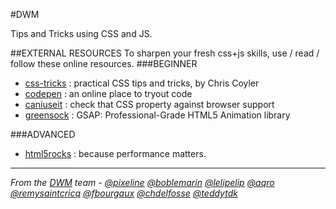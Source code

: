 #DWM

Tips and Tricks  using CSS and JS.

##EXTERNAL RESOURCES
To sharpen your fresh css+js skills, use / read / follow these online resources.
###BEGINNER
- [css-tricks](http://css-tricks.com/)  : practical CSS tips and tricks, by Chris Coyler
- [codepen](http://codepen.io/) : an online place to tryout code
- [caniuseit](http://caniuse.com/) : check that CSS property against browser support
- [greensock](http://www.greensock.com/gsap-js/) : GSAP: Professional-Grade HTML5 Animation library


###ADVANCED

- [html5rocks](http://updates.html5rocks.com/2014/01/Chrome-Dev-Summit-Performance-Summary) : because performance matters.


-------------

_From the [DWM](http://dwm.re) team - [@pixeline](https://twitter.com/pixeline) [@boblemarin](https://twitter.com/boblemarin) [@lelipelip](https://twitter.com/lelipelip) [@aqro](https://twitter.com/aqro) [@remysaintcricq](https://twitter.com/remysaintcricq) [@fbourgaux](https://twitter.com/fbourgaux) [@chdelfosse](https://twitter.com/chdelfosse) [@teddytdk](https://twitter.com/teddytdk)_
